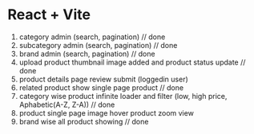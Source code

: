# React + Vite

1. category admin (search, pagination) // done
2. subcategory admin (search, pagination) // done
3. brand admin (search, pagination) // done
4. upload product thumbnail image added and product status update // done
5. product details page review submit (loggedin user)
6. related product show single page product // done
7. category wise product infinite loader and filter (low, high price, Aphabetic(A-Z, Z-A)) // done
8. product single page image hover product zoom view
9. brand wise all product showing // done
